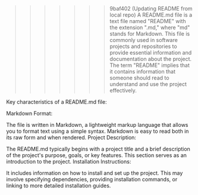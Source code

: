 
>>>>>>> 9baf402 (Updating README from local repo)
A README.md file is a text file named "README" with the extension ".md," where "md" stands for Markdown. This file is commonly used in software projects and repositories to provide essential information and documentation about the project. The term "README" implies that it contains information that someone should read to understand and use the project effectively.

Key characteristics of a README.md file:

Markdown Format:

The file is written in Markdown, a lightweight markup language that allows you to format text using a simple syntax. Markdown is easy to read both in its raw form and when rendered. Project Description:

The README.md typically begins with a project title and a brief description of the project's purpose, goals, or key features. This section serves as an introduction to the project. Installation Instructions:

It includes information on how to install and set up the project. This may involve specifying dependencies, providing installation commands, or linking to more detailed installation guides.
